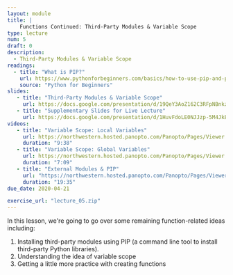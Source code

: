 ```yaml
---
layout: module
title: |
    Functions Continued: Third-Party Modules & Variable Scope
type: lecture
num: 5
draft: 0
description:
  - Third-Party Modules & Variable Scope
readings:
  - title: "What is PIP?"
    url: https://www.pythonforbeginners.com/basics/how-to-use-pip-and-pypi
    source: "Python for Beginners"
slides: 
   - title: "Third-Party Modules & Variable Scope"
     url: https://docs.google.com/presentation/d/19QeY3AoZ162C3RFpNBnkzH-KXmqXAJUkQqktWGd2dSM/edit?usp=sharing 
   - title: "Supplementary Slides for Live Lecture"
     url: https://docs.google.com/presentation/d/1HuvFdoLE0NJJzp-5M4JkBeK-AyqnJuN8dvTomIB60h4/edit?usp=sharing
videos:
   - title: "Variable Scope: Local Variables"
     url: https://northwestern.hosted.panopto.com/Panopto/Pages/Viewer.aspx?id=1ed07510-3bb5-4a07-a19b-aba4001f8407
     duration: "9:38"
   - title: "Variable Scope: Global Variables"
     url: https://northwestern.hosted.panopto.com/Panopto/Pages/Viewer.aspx?id=295fc8f6-27e6-4489-8c9b-aba400228ed9
     duration: "7:09"
   - title: "External Modules & PIP"
     url: "https://northwestern.hosted.panopto.com/Panopto/Pages/Viewer.aspx?id=0d68cfb5-a5e9-4d79-859a-aba40035d3e7"
     duration: "19:35"
due_date: 2020-04-21

exercise_url: "lecture_05.zip"
---
```


In this lesson, we're going to go over some remaining function-related ideas including:
1. Installing third-party modules using PIP (a command line tool to install third-party Python libraries).
2. Understanding the idea of variable scope
3. Getting a little more practice with creating functions